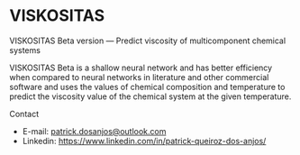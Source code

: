 # VISKOSITAS
VISKOSITAS Beta version — Predict viscosity of multicomponent chemical systems

VISKOSITAS Beta is a shallow neural network and has better efficiency when compared to neural networks in literature and other commercial software and uses the values of chemical composition and temperature to predict the viscosity value of the chemical system at the given temperature.

Contact
- E-mail: patrick.dosanjos@outlook.com
- Linkedin: https://www.linkedin.com/in/patrick-queiroz-dos-anjos/
